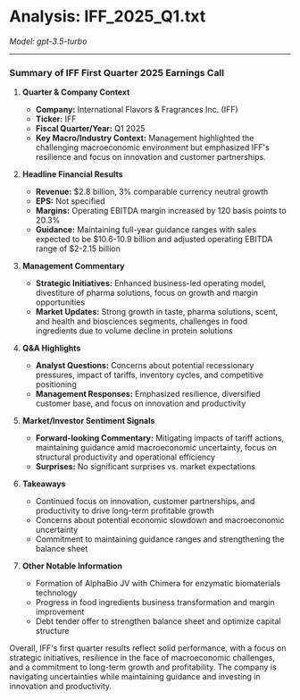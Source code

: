 # Analysis: IFF_2025_Q1.txt

*Model: gpt-3.5-turbo*

---

### Summary of IFF First Quarter 2025 Earnings Call

1. **Quarter & Company Context**
   - **Company:** International Flavors & Fragrances Inc. (IFF)
   - **Ticker:** IFF
   - **Fiscal Quarter/Year:** Q1 2025
   - **Key Macro/Industry Context:** Management highlighted the challenging macroeconomic environment but emphasized IFF's resilience and focus on innovation and customer partnerships.

2. **Headline Financial Results**
   - **Revenue:** $2.8 billion, 3% comparable currency neutral growth
   - **EPS:** Not specified
   - **Margins:** Operating EBITDA margin increased by 120 basis points to 20.3%
   - **Guidance:** Maintaining full-year guidance ranges with sales expected to be $10.6-10.9 billion and adjusted operating EBITDA range of $2-2.15 billion

3. **Management Commentary**
   - **Strategic Initiatives:** Enhanced business-led operating model, divestiture of pharma solutions, focus on growth and margin opportunities
   - **Market Updates:** Strong growth in taste, pharma solutions, scent, and health and biosciences segments, challenges in food ingredients due to volume decline in protein solutions

4. **Q&A Highlights**
   - **Analyst Questions:** Concerns about potential recessionary pressures, impact of tariffs, inventory cycles, and competitive positioning
   - **Management Responses:** Emphasized resilience, diversified customer base, and focus on innovation and productivity

5. **Market/Investor Sentiment Signals**
   - **Forward-looking Commentary:** Mitigating impacts of tariff actions, maintaining guidance amid macroeconomic uncertainty, focus on structural productivity and operational efficiency
   - **Surprises:** No significant surprises vs. market expectations

6. **Takeaways**
   - Continued focus on innovation, customer partnerships, and productivity to drive long-term profitable growth
   - Concerns about potential economic slowdown and macroeconomic uncertainty
   - Commitment to maintaining guidance ranges and strengthening the balance sheet

7. **Other Notable Information**
   - Formation of AlphaBio JV with Chimera for enzymatic biomaterials technology
   - Progress in food ingredients business transformation and margin improvement
   - Debt tender offer to strengthen balance sheet and optimize capital structure

Overall, IFF's first quarter results reflect solid performance, with a focus on strategic initiatives, resilience in the face of macroeconomic challenges, and a commitment to long-term growth and profitability. The company is navigating uncertainties while maintaining guidance and investing in innovation and productivity.